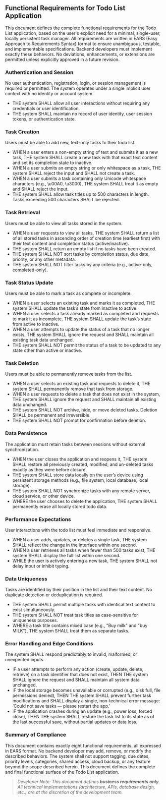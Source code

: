 ## Functional Requirements for Todo List Application

This document defines the complete functional requirements for the Todo List application, based on the user's explicit need for a minimal, single-user, locally persistent task manager. All requirements are written in EARS (Easy Approach to Requirements Syntax) format to ensure unambiguous, testable, and implementable specifications. Backend developers must implement exactly these behaviors. No deviations, enhancements, or extensions are permitted unless explicitly approved in a future revision.

### Authentication and Session

No user authentication, registration, login, or session management is required or permitted. The system operates under a single implicit user context with no identity or account system.

- THE system SHALL allow all user interactions without requiring any credentials or user identification.
- THE system SHALL maintain no record of user identity, user session tokens, or authentication state.

### Task Creation

Users must be able to add new, text-only tasks to their todo list.

- WHEN a user enters a non-empty string of text and submits it as a new task, THE system SHALL create a new task with that exact text content and set its completion state to inactive.
- WHEN a user submits an empty string or only whitespace as a task, THE system SHALL reject the input and SHALL not create a task.
- WHEN a user submits a task containing only Unicode whitespace characters (e.g., \u00A0, \u3000), THE system SHALL treat it as empty and SHALL reject the input.
- THE system SHALL allow task titles up to 500 characters in length. Tasks exceeding 500 characters SHALL be rejected.

### Task Retrieval

Users must be able to view all tasks stored in the system.

- WHEN a user requests to view all tasks, THE system SHALL return a list of all stored tasks in ascending order of creation time (earliest first) with their text content and completion status (active/inactive).
- THE system SHALL return an empty list if no tasks have been created.
- THE system SHALL NOT sort tasks by completion status, due date, priority, or any other metadata.
- THE system SHALL NOT filter tasks by any criteria (e.g., active-only, completed-only).

### Task Status Update

Users must be able to mark a task as complete or incomplete.

- WHEN a user selects an existing task and marks it as completed, THE system SHALL update the task’s state from inactive to active.
- WHEN a user selects a task already marked as completed and requests to mark it as incomplete, THE system SHALL update the task’s state from active to inactive.
- WHEN a user attempts to update the status of a task that no longer exists, THE system SHALL ignore the request and SHALL maintain all existing task data unchanged.
- THE system SHALL NOT permit the status of a task to be updated to any state other than active or inactive.

### Task Deletion

Users must be able to permanently remove tasks from the list.

- WHEN a user selects an existing task and requests to delete it, THE system SHALL permanently remove that task from storage.
- WHEN a user requests to delete a task that does not exist in the system, THE system SHALL ignore the request and SHALL maintain all existing data unchanged.
- THE system SHALL NOT archive, hide, or move deleted tasks. Deletion SHALL be permanent and irreversible.
- THE system SHALL NOT prompt for confirmation before deletion.

### Data Persistence

The application must retain tasks between sessions without external synchronization.

- WHEN the user closes the application and reopens it, THE system SHALL restore all previously created, modified, and un-deleted tasks exactly as they were before closure.
- THE system SHALL store data locally on the user’s device using persistent storage methods (e.g., file system, local database, local storage).
- THE system SHALL NOT synchronize tasks with any remote server, cloud service, or other device.
- WHERE the user chooses to delete the application, THE system SHALL permanently erase all locally stored todo data.

### Performance Expectations

User interactions with the todo list must feel immediate and responsive.

- WHEN a user adds, updates, or deletes a single task, THE system SHALL reflect the change in the interface within one second.
- WHEN a user retrieves all tasks when fewer than 500 tasks exist, THE system SHALL display the full list within one second.
- WHILE the user is actively entering a new task, THE system SHALL not delay input or inhibit typing.

### Data Uniqueness

Tasks are identified by their position in the list and their text content. No duplicate detection or deduplication is required.

- THE system SHALL permit multiple tasks with identical text content to exist simultaneously.
- THE system SHALL NOT treat task titles as case-sensitive for uniqueness purposes.
- WHERE a task title contains mixed case (e.g., "Buy milk" and "buy MILK"), THE system SHALL treat them as separate tasks.

### Error Handling and Edge Conditions

The system SHALL respond predictably to invalid, malformed, or unexpected inputs.

- IF a user attempts to perform any action (create, update, delete, retrieve) on a task identifier that does not exist, THEN THE system SHALL ignore the request and SHALL maintain all system data unchanged.
- IF the local storage becomes unavailable or corrupted (e.g., disk full, file permissions denied), THEN THE system SHALL prevent further task modifications and SHALL display a single, non-technical error message: ‘Could not save tasks — please restart the app.’
- IF the application crashes during an update (e.g., power loss, forced close), THEN THE system SHALL restore the task list to its state as of the last successful save, without partial updates or data loss.

### Summary of Compliance

This document contains exactly eight functional requirements, all expressed in EARS format. No backend developer may add, remove, or modify the described behaviors. The system shall not support tagging, due dates, priority levels, categories, shared access, cloud backup, or any feature beyond the scope described herein. This document defines the complete and final functional surface of the Todo List application.

> *Developer Note: This document defines **business requirements only**. All technical implementations (architecture, APIs, database design, etc.) are at the discretion of the development team.*